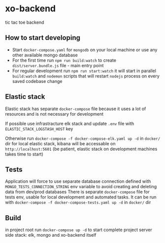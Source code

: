 # xo-backend
tic tac toe backend

## How to start developing

* Start `docker-compose.yaml` for `mongodb` on your local machine or use any other available mongo database
* For the first time run `npm run build:watch` to create `dist/server.bundle.js` file - main entry point
* For regular development run `npm run start:watch` it will start in parallel `build:watch` and `nodemon` scripts that will restart `nodejs` process on every saved codebase change


## Elastic stack

Elastic stack has separate `docker-compose` file because it uses a lot of resources and is not necessary for development

If possible use infrastracture elk stack and update `.env` file with `ELASTIC_STACK_LOGSTASH_HOST` key

Otherwise run `docker-compose -f docker-compose-elk.yaml up -d` in `docker/` dir for local elastic stack, kibana will be accessable on `http://localhost:5601`
(be patient, elastic stack on development machines takes time to start)


## Tests

Application will force to use separate database connection defined with `MONGO_TESTS_CONNECTION_STRING` env variable to avoid creating and deleting data from dev/prod databases
There is separate `docker-compose` file for tests env, usable for local development and automated tasks. It can be run with `docker-compose -f docker-compose-tests.yaml up -d` in `docker/` dir

## Build

in project root run `docker-compose up -d` to start complete project server side stack: elk, mongo and xo-backend itself
